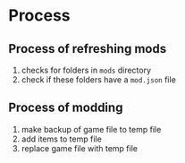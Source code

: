 # Process

## Process of refreshing mods

1. checks for folders in `mods` directory
2. check if these folders have a `mod.json` file

## Process of modding

1. make backup of game file to temp file
2. add items to temp file
3. replace game file with temp file
